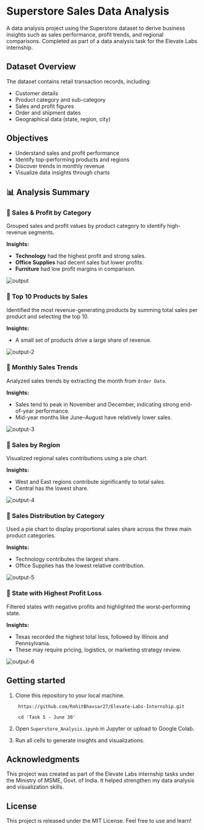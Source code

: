 # Superstore Sales Data Analysis
A data analysis project using the Superstore dataset to derive business insights such as sales performance, profit trends, and regional comparisons. Completed as part of a data analysis task for the Elevate Labs internship.

## Dataset Overview
The dataset contains retail transaction records, including:

- Customer details
- Product category and sub-category
- Sales and profit figures
- Order and shipment dates
- Geographical data (state, region, city)

## Objectives
- Understand sales and profit performance
- Identify top-performing products and regions
- Discover trends in monthly revenue
- Visualize data insights through charts


## 📊 Analysis Summary

### 🔹 Sales & Profit by Category
Grouped sales and profit values by product category to identify high-revenue segments.

**Insights:**
- **Technology** had the highest profit and strong sales.
- **Office Supplies** had decent sales but lower profits.
- **Furniture** had low profit margins in comparison.

![output](https://github.com/user-attachments/assets/3979dd21-076f-4480-a46d-d6140cbe4e88)

### 🔹 Top 10 Products by Sales
Identified the most revenue-generating products by summing total sales per product and selecting the top 10.

**Insights:**
- A small set of products drive a large share of revenue.

![output-2](https://github.com/user-attachments/assets/74b66833-24dc-43fa-b3b7-9962fe4ffadd)

### 🔹 Monthly Sales Trends
Analyzed sales trends by extracting the month from `Order Date`.

**Insights:**
- Sales tend to peak in November and December, indicating strong end-of-year performance.
- Mid-year months like June–August have relatively lower sales.

![output-3](https://github.com/user-attachments/assets/2353c580-a061-48dc-84c9-1929a31098ce)

### 🔹 Sales by Region
Visualized regional sales contributions using a pie chart.

**Insights:**

- West and East regions contribute significantly to total sales.
- Central has the lowest share.

![output-4](https://github.com/user-attachments/assets/b23ad1b0-b5e7-4f08-b9d8-bb90bb681ca8)

### 🔹 Sales Distribution by Category
Used a pie chart to display proportional sales share across the three main product categories.

**Insights:**

- Technology contributes the largest share.
- Office Supplies has the lowest relative contribution.

![output-5](https://github.com/user-attachments/assets/0948401c-e4d0-412a-b7f7-8a9020b7dccd)

### 🔹 State with Highest Profit Loss
Filtered states with negative profits and highlighted the worst-performing state.

**Insights:**

- Texas recorded the highest total loss, followed by Illinois and Pennsylvania.
- These may require pricing, logistics, or marketing strategy review.

![output-6](https://github.com/user-attachments/assets/9b7a5ed2-766e-4ba4-9a31-abbc01b9c3cf)

## Getting started
1. Clone this repository to your local machine.

   ```
    https://github.com/RohitBhavsar27/Elevate-Labs-Internship.git
   ```
   ```
    cd 'Task 5 - June 30'
   ```

2. Open `Superstore_Analysis.ipynb` in Jupyter or upload to Google Colab.

3. Run all cells to generate insights and visualizations.


## Acknowledgments
This project was created as part of the Elevate Labs internship tasks under the Ministry of MSME, Govt. of India. It helped strengthen my data analysis and visualization skills.

## License
This project is released under the MIT License. Feel free to use and learn!

